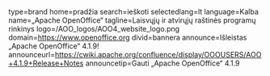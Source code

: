 type=brand
home=pradžia
search=ieškoti
selectedlang=lt
language=Kalba
name=„Apache OpenOffice“
tagline=Laisvųjų ir atvirųjų raštinės programų rinkinys
logo=/AOO_logos/AOO4_website_logo.png
domain=https://www.openoffice.org
divid=bannera
announce=Išleistas „Apache OpenOffice“ 4.1.9!
announceurl=https://cwiki.apache.org/confluence/display/OOOUSERS/AOO+4.1.9+Release+Notes
announcetip=Gauti „Apache OpenOffice“ 4.1.9
~~~~~~
